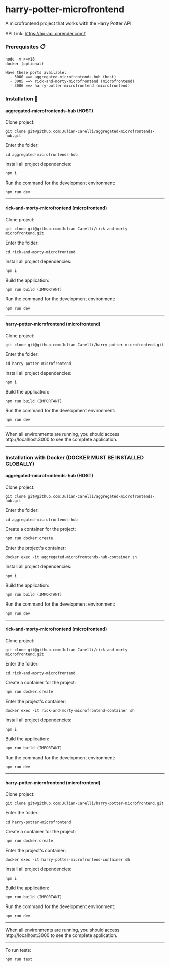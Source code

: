 # harry-potter-microfrontend

A microfrontend project that works with the Harry Potter API.

API Link: https://hp-api.onrender.com/

### Prerequisites 📋

```
node -v >=v18
docker (optional)

Have these ports available:
  - 3000 ==> aggregated-microfrontends-hub (host)
  - 3005 ==> rick-and-morty-microfrontend (microfrontend)
  - 3006 ==> harry-potter-microfrontend (microfrontend)
```

### Installation 🔧

#### aggregated-microfrontends-hub (HOST)

Clone project:

```
git clone git@github.com:Julian-Carelli/aggregated-microfrontends-hub.git
```

Enter the folder:

```
cd aggregated-microfrontends-hub
```

Install all project dependencies:

```
npm i
```

Run the command for the development environment:

```
npm run dev
```

------------------------------------------------------

#### rick-and-morty-microfrontend (microfrontend)

Clone project:

```
git clone git@github.com:Julian-Carelli/rick-and-morty-microfrontend.git
```

Enter the folder:

```
cd rick-and-morty-microfrontend 
```

Install all project dependencies:

```
npm i
```

Build the application:

```
npm run build (IMPORTANT)
```

Run the command for the development environment:

```
npm run dev
```

------------------------------------------------------

#### harry-potter-microfrontend (microfrontend)

Clone project:

```
git clone git@github.com:Julian-Carelli/harry-potter-microfrontend.git
```

Enter the folder:

```
cd harry-potter-microfrontend
```

Install all project dependencies:

```
npm i
```

Build the application:

```
npm run build (IMPORTANT)
```

Run the command for the development environment:

```
npm run dev
```

------------------------------------------------------

When all environments are running, you should access http://localhost:3000 to see the complete application.

------------------------------------------------------


### Installation with Docker (DOCKER MUST BE INSTALLED GLOBALLY)

#### aggregated-microfrontends-hub (HOST)

Clone project:

```
git clone git@github.com:Julian-Carelli/aggregated-microfrontends-hub.git
```

Enter the folder:

```
cd aggregated-microfrontends-hub
```

Create a container for the project:

```
npm run docker:create
```

Enter the project's container:

```
docker exec -it aggregated-microfrontends-hub-container sh
```

Install all project dependencies:

```
npm i
```

Build the application:

```
npm run build (IMPORTANT)
```

Run the command for the development environment:

```
npm run dev
```

------------------------------------------------------

#### rick-and-morty-microfrontend (microfrontend)

Clone project:

```
git clone git@github.com:Julian-Carelli/rick-and-morty-microfrontend.git
```

Enter the folder:

```
cd rick-and-morty-microfrontend
```

Create a container for the project:

```
npm run docker:create
```

Enter the project's container:

```
docker exec -it rick-and-morty-microfrontend-container sh
```

Install all project dependencies:

```
npm i
```

Build the application:

```
npm run build (IMPORTANT)
```

Run the command for the development environment:

```
npm run dev
```

------------------------------------------------------

#### harry-potter-microfrontend (microfrontend)

Clone project:

```
git clone git@github.com:Julian-Carelli/harry-potter-microfrontend.git
```

Enter the folder:

```
cd harry-potter-microfrontend
```

Create a container for the project:

```
npm run docker:create
```

Enter the project's container:

```
docker exec -it harry-potter-microfrontend-container sh
```

Install all project dependencies:

```
npm i
```

Build the application:

```
npm run build (IMPORTANT)
```

Run the command for the development environment:

```
npm run dev
```

------------------------------------------------------

When all environments are running, you should access http://localhost:3000 to see the complete application.

------------------------------------------------------

To run tests:

```
npm run test
```
